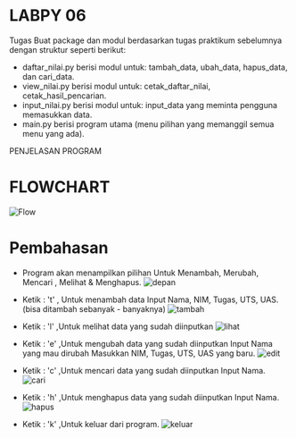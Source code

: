 # LABPY 06

Tugas
Buat package dan modul berdasarkan tugas praktikum sebelumnya dengan struktur seperti berikut:

* daftar_nilai.py berisi modul untuk: tambah_data, ubah_data, hapus_data, dan cari_data.
* view_nilai.py berisi modul untuk: cetak_daftar_nilai, cetak_hasil_pencarian.
* input_nilai.py berisi modul untuk: input_data yang meminta pengguna memasukkan data. 
* main.py berisi program utama (menu pilihan yang memanggil semua menu yang ada).

PENJELASAN PROGRAM

# FLOWCHART
![Flow](https://user-images.githubusercontent.com/56815154/71420342-4b1ff180-26a7-11ea-96d7-b0c024240dec.jpg)

# Pembahasan

- Program akan menampilkan pilihan Untuk Menambah, Merubah, Mencari , Melihat & Menghapus.
![depan](https://user-images.githubusercontent.com/56815154/71420340-4a875b00-26a7-11ea-8ac4-ca827d9e99b4.jpg)

- Ketik : 't' , Untuk menambah data
   Input Nama, NIM, Tugas, UTS, UAS. (bisa ditambah sebanyak - banyaknya)
![tambah](https://user-images.githubusercontent.com/56815154/71420419-c4b7df80-26a7-11ea-8830-5bf71c152f98.jpg)

- Ketik : 'l' ,Untuk melihat data yang sudah diinputkan
![lihat](https://user-images.githubusercontent.com/56815154/71420418-c41f4900-26a7-11ea-8236-df93547f96f7.jpg)

- Ketik : 'e' ,Untuk mengubah data yang sudah diinputkan
  Input Nama yang mau dirubah
  Masukkan NIM, Tugas, UTS, UAS yang baru.
![edit](https://user-images.githubusercontent.com/56815154/71420341-4a875b00-26a7-11ea-93a3-dc2f80eab7b4.jpg)

- Ketik : 'c' ,Untuk mencari data yang sudah diinputkan
  Input Nama.
![cari](https://user-images.githubusercontent.com/56815154/71420339-49eec480-26a7-11ea-9ebb-43c96ef47b2e.jpg)

- Ketik : 'h' ,Untuk menghapus data yang sudah diinputkan
  Input Nama.
![hapus](https://user-images.githubusercontent.com/56815154/71420344-4bb88800-26a7-11ea-9b64-8387c8edb2b0.jpg)

- Ketik : 'k' ,Untuk keluar dari program.
![keluar](https://user-images.githubusercontent.com/56815154/71420345-4ce9b500-26a7-11ea-9c79-23efffc9ea20.jpg)
